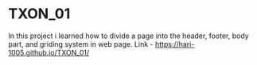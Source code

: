 # TXON_01
In this project i learned how to divide a page into the header,
footer, body part, and griding system in 
web page.
Link - https://hari-1005.github.io/TXON_01/
